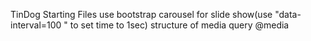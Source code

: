TinDog Starting Files
use bootstrap carousel for slide show(use "data-interval=100 " to set time to 1sec)
structure of media query @media <type> <feature>
